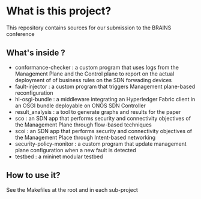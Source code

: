 # What is this project? #

This repository contains sources for our submission to the BRAINS conference

## What's inside ? ##

* conformance-checker  : a custom program that uses logs from the Management Plane and the Control plane to report on the actual deployment of of business rules on the SDN forwading devices
* fault-injector  : a custom program that triggers Management plane-based reconfiguration 
* hl-osgi-bundle : a middleware integrating an Hyperledger Fabric client in an OSGI bundle deployable on ONOS SDN Controller
* result_analysis : a tool to generate graphs and results for the paper
* sco  : an SDN app that performs security and connectivity objectives of the Management Plane through flow-based techniques
* scoi  : an SDN app that performs security and connectivity objectives of the Management Place through Intent-based networking
* security-policy-monitor : a custom program that update management plane configuration when a new fault is detected
* testbed : a mininet modular testbed

## How to use it? ##

See the Makefiles at the root and in each sub-project

